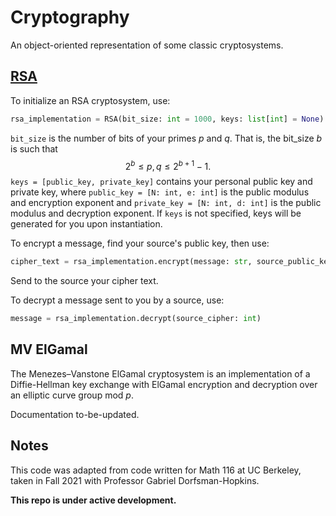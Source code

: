 # Cryptography
An object-oriented representation of some classic cryptosystems.

## [RSA](https://en.wikipedia.org/wiki/RSA_(cryptosystem))
To initialize an RSA cryptosystem, use:
```python
rsa_implementation = RSA(bit_size: int = 1000, keys: list[int] = None)
```
`bit_size` is the number of bits of your primes $p$ and $q$. That is, the bit_size $b$ is such that $$2^{b} \leq p, q \leq 2^{b+1}-1.$$ `keys = [public_key, private_key]` contains your personal public key and private key, where `public_key = [N: int, e: int]` is the public modulus and encryption exponent and `private_key = [N: int, d: int]` is the public modulus and decryption exponent. If `keys` is not specified, keys will be generated for you upon instantiation.

To encrypt a message, find your source's public key, then use:
```python
cipher_text = rsa_implementation.encrypt(message: str, source_public_key: list[int])
```
Send to the source your cipher text.

To decrypt a message sent to you by a source, use:
```python
message = rsa_implementation.decrypt(source_cipher: int)
```


## MV ElGamal
The Menezes–Vanstone ElGamal cryptosystem is an implementation of a Diffie-Hellman key exchange with ElGamal encryption and decryption over an elliptic curve group mod $p$.

Documentation to-be-updated.

## Notes
This code was adapted from code written for Math 116 at UC Berkeley, taken in Fall 2021 with Professor Gabriel Dorfsman-Hopkins.

**This repo is under active development.**
